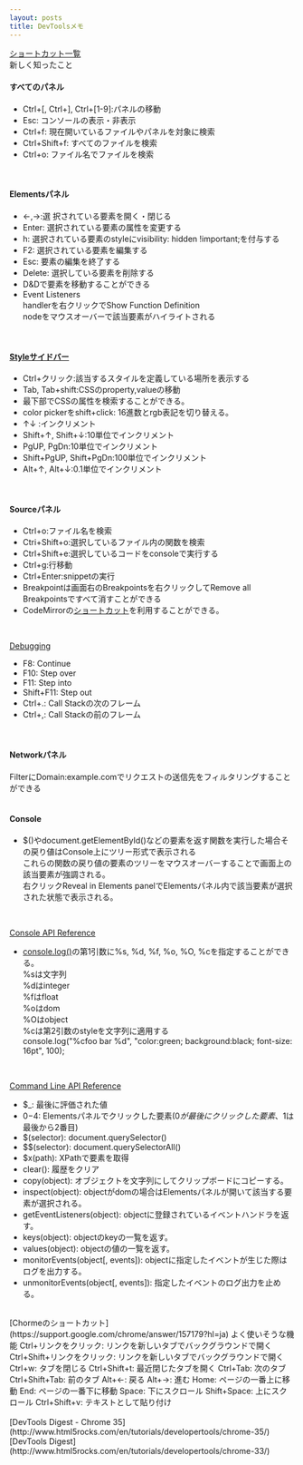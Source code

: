 ```yaml
---
layout: posts
title: DevToolsメモ 
---
```


[ショートカット一覧](https://developers.google.com/chrome-developer-tools/docs/shortcuts)   
新しく知ったこと       
#### すべてのパネル

* Ctrl+[, Ctrl+], Ctrl+[1-9]:パネルの移動    
* Esc: コンソールの表示・非表示     
* Ctrl+f: 現在開いているファイルやパネルを対象に検索  
* Ctrl+Shift+f: すべてのファイルを検索   
* Ctrl+o: ファイル名でファイルを検索   
<br/>
      
#### Elementsパネル   

* ←,→:選 択されている要素を開く・閉じる    
* Enter: 選択されている要素の属性を変更する   
* h: 選択されている要素のstyleにvisibility: hidden !important;を付与する    
* F2: 選択されている要素を編集する    
* Esc: 要素の編集を終了する     
* Delete: 選択している要素を削除する
* D&Dで要素を移動することができる
* Event Listeners  
handlerを右クリックでShow Function Definition   
nodeをマウスオーバーで該当要素がハイライトされる
<br/>
      
#### [Styleサイドバー](https://developer.chrome.com/devtools/docs/shortcuts#styles-sidebar) 

* Ctrl+クリック:該当するスタイルを定義している場所を表示する   
* Tab, Tab+shift:CSSのproperty,valueの移動    
* 最下部でCSSの属性を検索することができる。   
* color pickerをshift+click: 16進数とrgb表記を切り替える。 
* ↑↓ :インクリメント    
* Shift+↑, Shift+↓:10単位でインクリメント
* PgUP, PgDn:10単位でインクリメント 
* Shift+PgUP, Shift+PgDn:100単位でインクリメント 
* Alt+↑, Alt+↓:0.1単位でインクリメント
<br/>
      
#### Sourceパネル 

* Ctrl+o:ファイル名を検索  
* Ctri+Shift+o:選択しているファイル内の関数を検索    
* Ctrl+Shift+e:選択しているコードをconsoleで実行する    
* Ctrl+g:行移動   
* Ctrl+Enter:snippetの実行   
* Breakpointは画面右のBreakpointsを右クリックしてRemove all Breakpointsですべて消すことができる   
* CodeMirrorの[ショートカット](http://codemirror.net/demo/sublime.html)を利用することができる。    
<br/>
   
[Debugging](https://developers.google.com/chrome-developer-tools/docs/javascript-debugging#sources-panel) 

* F8: Continue
* F10: Step over
* F11: Step into
* Shift+F11: Step out
* Ctrl+.: Call Stackの次のフレーム  
* Ctrl+,: Call Stackの前のフレーム  
<br/>
      
#### Networkパネル   
FilterにDomain:example.comでリクエストの送信先をフィルタリングすることができる   
<br/>
      
#### Console   

* $()やdocument.getElementById()などの要素を返す関数を実行した場合その戻り値はConsole上にツリー形式で表示される  
これらの関数の戻り値の要素のツリーをマウスオーバーすることで画面上の該当要素が強調される。   
右クリックReveal in Elements panelでElementsパネル内で該当要素が選択された状態で表示される。  
<br/>
   
[Console API Reference](https://developers.google.com/chrome-developer-tools/docs/console-api)   

* [console.log()](https://developers.google.com/chrome-developer-tools/docs/console-api#consolelogobject_object)の第1引数に%s, %d, %f, %o, %O, %cを指定することができる。   
%sは文字列   
%dはinteger     
%fはfloat     
%oはdom   
%Oはobject   
%cは第2引数のstyleを文字列に適用する   
console.log("%cfoo bar %d", "color:green; background:black; font-size: 16pt", 100);       
<br/>

[Command Line API Reference](https://developers.google.com/chrome-developer-tools/docs/commandline-api)   

* $_: 最後に評価された値  
* $0-$4: Elementsパネルでクリックした要素($0が最後にクリックした要素、$1は最後から2番目)  
* $(selector): document.querySelector()  
* $$(selector): document.querySelectorAll()  
* $x(path): XPathで要素を取得  
* clear(): 履歴をクリア  
* copy(object): オブジェクトを文字列にしてクリップボードにコピーする。  
* inspect(object): objectがdomの場合はElementsパネルが開いて該当する要素が選択される。  
* getEventListeners(object): objectに登録されているイベントハンドラを返す。 
* keys(object): objectのkeyの一覧を返す。  
* values(object): objectの値の一覧を返す。   
* monitorEvents(object[, events]): objectに指定したイベントが生じた際はログを出力する。  
* unmonitorEvents(object[, events]): 指定したイベントのログ出力を止める。   

<br/>
[Chormeのショートカット](https://support.google.com/chrome/answer/157179?hl=ja)        
よく使いそうな機能       
Ctrl+リンクをクリック: リンクを新しいタブでバックグラウンドで開く       
Ctrl+Shift+リンクをクリック: リンクを新しいタブでバックグラウンドで開く      
Ctrl+w: タブを閉じる    
Ctrl+Shift+t: 最近閉じたタブを開く     
Ctrl+Tab: 次のタブ     
Ctrl+Shift+Tab: 前のタブ      
Alt+←:  戻る    
Alt+→:  進む    
Home: ページの一番上に移動       
End: ページの一番下に移動      
Space: 下にスクロール     
Shift+Space: 上にスクロール    
Ctrl+Shift+v: テキストとして貼り付け                  
<br/>
<br/>
[DevTools Digest - Chrome 35](http://www.html5rocks.com/en/tutorials/developertools/chrome-35/)   
[DevTools Digest](http://www.html5rocks.com/en/tutorials/developertools/chrome-33/)  






